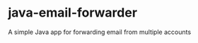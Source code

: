 java-email-forwarder
====================

A simple Java app for forwarding email from multiple accounts

